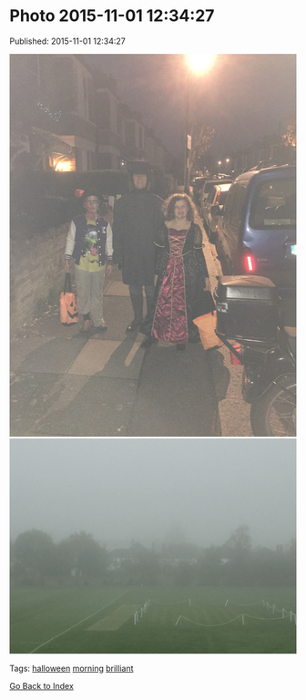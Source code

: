 
# Photo 2015-11-01 12:34:27

Published: 2015-11-01 12:34:27

![](132328483412-0.jpg)
![](132328483412-1.jpg)

Tags: [halloween](tag-halloween.md) [morning](tag-morning.md) [brilliant](tag-brilliant.md)

[Go Back to Index](index.md)
